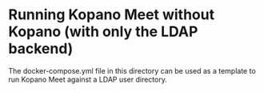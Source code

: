 # Running Kopano Meet without Kopano (with only the LDAP backend)

The docker-compose.yml file in this directory can be used as a template to run Kopano Meet against a LDAP user directory.